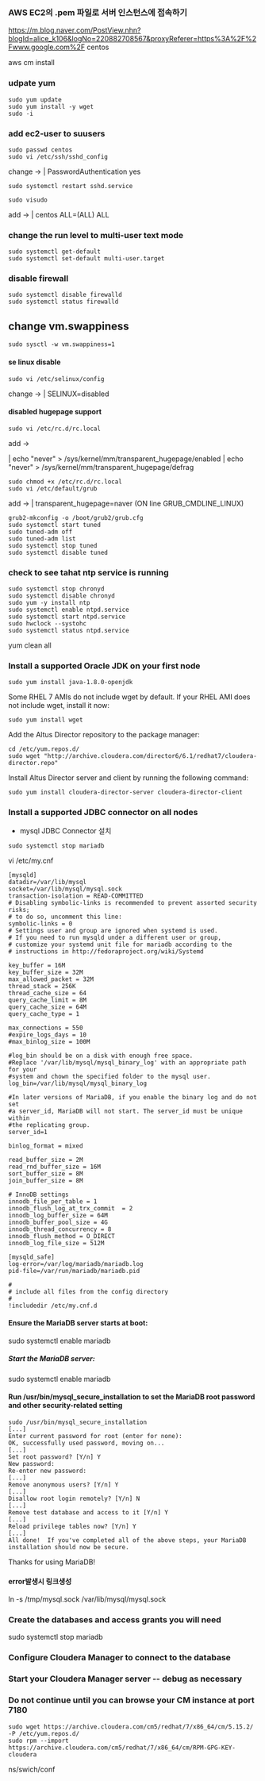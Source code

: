 ### AWS EC2의 .pem 파일로 서버 인스턴스에 접속하기
https://m.blog.naver.com/PostView.nhn?blogId=alice_k106&logNo=220882708567&proxyReferer=https%3A%2F%2Fwww.google.com%2F
centos


aws cm install
### udpate yum
```
sudo yum update
sudo yum install -y wget
sudo -i
```
### add ec2-user to suusers
```
sudo passwd centos
sudo vi /etc/ssh/sshd_config
```
change ->
| PasswordAuthentication yes
```
sudo systemctl restart sshd.service
```
```
sudo visudo 
```
add -> 
| centos ALL=(ALL) ALL

### change the run level to multi-user text mode
```
sudo systemctl get-default
sudo systemctl set-default multi-user.target
```

### disable firewall
```
sudo systemctl disable firewalld
sudo systemctl status firewalld
```

## change vm.swappiness
```
sudo sysctl -w vm.swappiness=1
```

#### se linux disable
```
sudo vi /etc/selinux/config
```
change -> 
| SELINUX=disabled


#### disabled hugepage support
```
sudo vi /etc/rc.d/rc.local
```
add -> 

| echo "never" > /sys/kernel/mm/transparent_hugepage/enabled
| echo "never" > /sys/kernel/mm/transparent_hugepage/defrag
```
sudo chmod +x /etc/rc.d/rc.local
sudo vi /etc/default/grub
```
 add -> 
 | transparent_hugepage=naver (ON line GRUB_CMDLINE_LINUX)
 
 ``` 
 grub2-mkconfig -o /boot/grub2/grub.cfg
 sudo systemctl start tuned
 sudo tuned-adm off
 sudo tuned-adm list
 sudo systemctl stop tuned
 sudo systemctl disable tuned
 ```
 ### check to see tahat ntp service is running
 ```
sudo systemctl stop chronyd
sudo systemctl disable chronyd
sudo yum -y install ntp
sudo systemctl enable ntpd.service
sudo systemctl start ntpd.service
sudo hwclock --systohc
sudo systemctl status ntpd.service
```

yum clean all  

### Install a supported Oracle JDK on your first node
```
sudo yum install java-1.8.0-openjdk
```
Some RHEL 7 AMIs do not include wget by default. If your RHEL AMI does not include wget, install it now:
```
sudo yum install wget
```
Add the Altus Director repository to the package manager:
```
cd /etc/yum.repos.d/
sudo wget "http://archive.cloudera.com/director6/6.1/redhat7/cloudera-director.repo"
```
Install Altus Director server and client by running the following command:
```
sudo yum install cloudera-director-server cloudera-director-client
```

### Install a supported JDBC connector on all nodes
- mysql JDBC Connector 설치
```
sudo systemctl stop mariadb
```
vi /etc/my.cnf
```
[mysqld]
datadir=/var/lib/mysql
socket=/var/lib/mysql/mysql.sock
transaction-isolation = READ-COMMITTED
# Disabling symbolic-links is recommended to prevent assorted security risks;
# to do so, uncomment this line:
symbolic-links = 0
# Settings user and group are ignored when systemd is used.
# If you need to run mysqld under a different user or group,
# customize your systemd unit file for mariadb according to the
# instructions in http://fedoraproject.org/wiki/Systemd

key_buffer = 16M
key_buffer_size = 32M
max_allowed_packet = 32M
thread_stack = 256K
thread_cache_size = 64
query_cache_limit = 8M
query_cache_size = 64M
query_cache_type = 1

max_connections = 550
#expire_logs_days = 10
#max_binlog_size = 100M

#log_bin should be on a disk with enough free space.
#Replace '/var/lib/mysql/mysql_binary_log' with an appropriate path for your
#system and chown the specified folder to the mysql user.
log_bin=/var/lib/mysql/mysql_binary_log

#In later versions of MariaDB, if you enable the binary log and do not set
#a server_id, MariaDB will not start. The server_id must be unique within
#the replicating group.
server_id=1

binlog_format = mixed

read_buffer_size = 2M
read_rnd_buffer_size = 16M
sort_buffer_size = 8M
join_buffer_size = 8M

# InnoDB settings
innodb_file_per_table = 1
innodb_flush_log_at_trx_commit  = 2
innodb_log_buffer_size = 64M
innodb_buffer_pool_size = 4G
innodb_thread_concurrency = 8
innodb_flush_method = O_DIRECT
innodb_log_file_size = 512M

[mysqld_safe]
log-error=/var/log/mariadb/mariadb.log
pid-file=/var/run/mariadb/mariadb.pid

#
# include all files from the config directory
#
!includedir /etc/my.cnf.d
```
#### Ensure the MariaDB server starts at boot:
sudo systemctl enable mariadb

##### Start the MariaDB server:
sudo systemctl enable mariadb

#### Run /usr/bin/mysql_secure_installation to set the MariaDB root password and other security-related setting
```
sudo /usr/bin/mysql_secure_installation
[...]
Enter current password for root (enter for none):
OK, successfully used password, moving on...
[...]
Set root password? [Y/n] Y
New password:
Re-enter new password:
[...]
Remove anonymous users? [Y/n] Y
[...]
Disallow root login remotely? [Y/n] N
[...]
Remove test database and access to it [Y/n] Y
[...]
Reload privilege tables now? [Y/n] Y
[...]
All done!  If you've completed all of the above steps, your MariaDB
installation should now be secure.
```

Thanks for using MariaDB!

#### error발생시 링크생성
ln -s /tmp/mysql.sock /var/lib/mysql/mysql.sock



### Create the databases and access grants you will need
sudo systemctl stop mariadb
### Configure Cloudera Manager to connect to the database
### Start your Cloudera Manager server -- debug as necessary
### Do not continue until you can browse your CM instance at port 7180
```
sudo wget https://archive.cloudera.com/cm5/redhat/7/x86_64/cm/5.15.2/ -P /etc/yum.repos.d/
sudo rpm --import https://archive.cloudera.com/cm5/redhat/7/x86_64/cm/RPM-GPG-KEY-cloudera
```


ns/swich/conf
